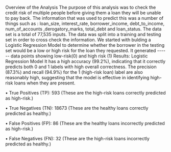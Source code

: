 Overview of the Analysis
    The purpose of this analysis was to check the credit risk of multiple people before giving them a loan they will be unable to pay back. The information that was used to predict this was a number of things such as : loan_size, interest_rate, borrower_income, debt_to_income, num_of_accounts ,derogatory_marks, total_debt and loan_status.
    The data set is a total of 77,535 inputs. The data was split into a training and testing set in order to cross check the information. We started with bulding a Logistic Regression Model to determine whether the borrower in the testing set would be a low or high risk for the loan they requested. It generated ------ data points showing low-risk(0) and high risk (1)
Results:
    Logistic Regression Model
        It has a high accuracy (99.2%), indicating that it correctly predicts both 0 and 1 labels with high overall correctness.
        The precision (87.3%) and recall (94.9%) for the 1 (high-risk loan) label are also reasonably high, suggesting that the model is effective in identifying high-risk loans when they are present.

•	True Positives (TP): 593 (These are the high-risk loans correctly predicted as high-risk.)

•	True Negatives (TN): 18673 (These are the healthy loans correctly predicted as healthy.)

•	False Positives (FP): 86 (These are the healthy loans incorrectly predicted as high-risk.)

•	False Negatives (FN): 32 (These are the high-risk loans incorrectly predicted as healthy.)

